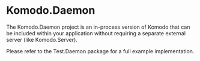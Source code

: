 # Komodo.Daemon

The Komodo.Daemon project is an in-process version of Komodo that can be included within your application without requiring a separate external server (like Komodo.Server).

Please refer to the Test.Daemon package for a full example implementation.